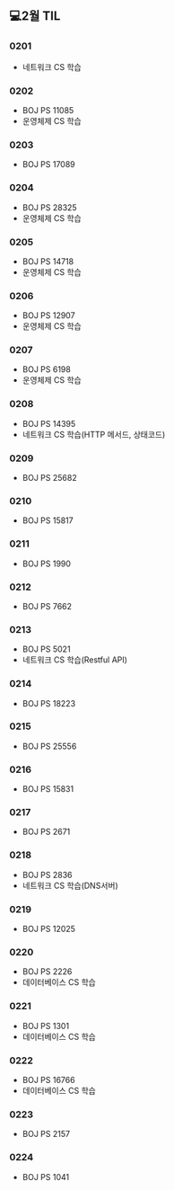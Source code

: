 ## 💻2월 TIL

### 0201
* 네트워크 CS 학습

### 0202
* BOJ PS 11085
* 운영체제 CS 학습

### 0203
* BOJ PS 17089

### 0204
* BOJ PS 28325
* 운영체제 CS 학습

### 0205
* BOJ PS 14718
* 운영체제 CS 학습

### 0206
* BOJ PS 12907
* 운영체제 CS 학습

### 0207
* BOJ PS 6198
* 운영체제 CS 학습

### 0208
* BOJ PS 14395
* 네트워크 CS 학습(HTTP 메서드, 상태코드)

### 0209
* BOJ PS 25682

### 0210 
* BOJ PS 15817

### 0211
* BOJ PS 1990

### 0212
* BOJ PS 7662

### 0213
* BOJ PS 5021
* 네트워크 CS 학습(Restful API)

### 0214
* BOJ PS 18223

### 0215
* BOJ PS 25556

### 0216
* BOJ PS 15831

### 0217
* BOJ PS 2671

### 0218
* BOJ PS 2836
* 네트워크 CS 학습(DNS서버)

### 0219
* BOJ PS 12025

### 0220
* BOJ PS 2226
* 데이터베이스 CS 학습

### 0221
* BOJ PS 1301
* 데이터베이스 CS 학습

### 0222
* BOJ PS 16766
* 데이터베이스 CS 학습

### 0223
* BOJ PS 2157

### 0224
* BOJ PS 1041